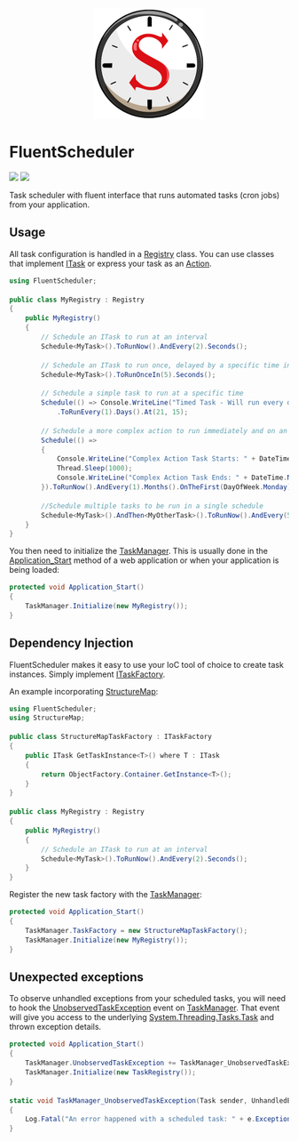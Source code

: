 <p align="center">
    <a href="#fluentscheduler">
        <img alt="logo" src="Logo/200x200.png">
    </a>
</p>

# FluentScheduler

[![][build-img]][build]
[![][nuget-img]][nuget]

Task scheduler with fluent interface that runs automated tasks (cron jobs) from your application.

## Usage

All task configuration is handled in a [Registry] class.
You can use classes that implement [ITask] or express your task as an [Action].

```cs
using FluentScheduler;

public class MyRegistry : Registry
{
    public MyRegistry()
    {
        // Schedule an ITask to run at an interval
        Schedule<MyTask>().ToRunNow().AndEvery(2).Seconds();

        // Schedule an ITask to run once, delayed by a specific time interval
        Schedule<MyTask>().ToRunOnceIn(5).Seconds();

        // Schedule a simple task to run at a specific time
        Schedule(() => Console.WriteLine("Timed Task - Will run every day at 9:15pm: " + DateTime.Now))
            .ToRunEvery(1).Days().At(21, 15);

        // Schedule a more complex action to run immediately and on an monthly interval
        Schedule(() =>
        {
            Console.WriteLine("Complex Action Task Starts: " + DateTime.Now);
            Thread.Sleep(1000);
            Console.WriteLine("Complex Action Task Ends: " + DateTime.Now);
        }).ToRunNow().AndEvery(1).Months().OnTheFirst(DayOfWeek.Monday).At(3, 0);
        
        //Schedule multiple tasks to be run in a single schedule
        Schedule<MyTask>().AndThen<MyOtherTask>().ToRunNow().AndEvery(5).Minutes();
    }
} 
```

You then need to initialize the [TaskManager].
This is usually done in the [Application_Start] method of a web application or when your application is being loaded:

```cs
protected void Application_Start()
{
    TaskManager.Initialize(new MyRegistry()); 
} 
```

## Dependency Injection

FluentScheduler makes it easy to use your IoC tool of choice to create task instances.
Simply implement [ITaskFactory].

An example incorporating [StructureMap]:

```cs
using FluentScheduler;
using StructureMap;

public class StructureMapTaskFactory : ITaskFactory
{
    public ITask GetTaskInstance<T>() where T : ITask
    {
        return ObjectFactory.Container.GetInstance<T>();
    }
}

public class MyRegistry : Registry
{
    public MyRegistry()
    {
        // Schedule an ITask to run at an interval
        Schedule<MyTask>().ToRunNow().AndEvery(2).Seconds();
    }
} 
```

Register the new task factory with the [TaskManager]:

```cs
protected void Application_Start()
{
    TaskManager.TaskFactory = new StructureMapTaskFactory();
    TaskManager.Initialize(new MyRegistry()); 
}
```

## Unexpected exceptions

To observe unhandled exceptions from your scheduled tasks, you will need to hook the [UnobservedTaskException] event on [TaskManager].
That event will give you access to the underlying [System.Threading.Tasks.Task] and thrown exception details.

```cs
protected void Application_Start()
{
    TaskManager.UnobservedTaskException += TaskManager_UnobservedTaskException;
    TaskManager.Initialize(new TaskRegistry());
}

static void TaskManager_UnobservedTaskException(Task sender, UnhandledExceptionEventArgs e)
{
    Log.Fatal("An error happened with a scheduled task: " + e.ExceptionObject);
}
```

[build]:     https://ci.appveyor.com/project/TallesL/fluentscheduler
[build-img]: https://ci.appveyor.com/api/projects/status/rvgyhrs904qsxlho

[nuget]:     http://badge.fury.io/nu/fluentscheduler
[nuget-img]: https://badge.fury.io/nu/fluentscheduler.png

[Registry]:                    FluentScheduler/Registry.cs
[ITask]:                       FluentScheduler/ITask.cs
[Action]:                      https://msdn.microsoft.com/library/System.Action
[TaskManager]:                 FluentScheduler/TaskManager.cs
[ITaskFactory]:                FluentScheduler/TaskFactory.cs
[StructureMap]:                http://structuremap.github.io
[Application_Start]:           https://msdn.microsoft.com/library/ms178473
[UnobservedTaskException]:     FluentScheduler/TaskManager.cs#L18
[System.Threading.Tasks.Task]: https://msdn.microsoft.com/library/System.Threading.Tasks.Task
